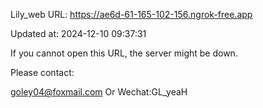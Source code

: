 Lily_web URL: https://ae6d-61-165-102-156.ngrok-free.app

Updated at: 2024-12-10 09:37:31

If you cannot open this URL, the server might be down.

Please contact: 

goley04@foxmail.com Or Wechat:GL_yeaH